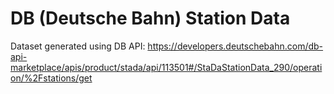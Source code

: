 # DB (Deutsche Bahn) Station Data

Dataset generated using DB API: <https://developers.deutschebahn.com/db-api-marketplace/apis/product/stada/api/113501#/StaDaStationData_290/operation/%2Fstations/get>
